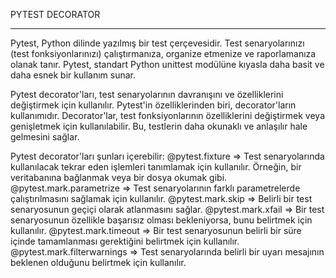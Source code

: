 PYTEST DECORATOR
****************
Pytest, Python dilinde yazılmış bir test çerçevesidir. Test senaryolarınızı (test fonksiyonlarınızı) çalıştırmanıza, organize etmenize ve raporlamanıza olanak tanır. Pytest, standart Python unittest modülüne kıyasla daha basit ve daha esnek bir kullanım sunar.

Pytest decorator'ları, test senaryolarının davranışını ve özelliklerini değiştirmek için kullanılır. Pytest'in özelliklerinden biri, decorator'ların kullanımıdır. Decorator'lar, test fonksiyonlarının özelliklerini değiştirmek veya genişletmek için kullanılabilir. Bu, testlerin daha okunaklı ve anlaşılır hale gelmesini sağlar.

Pytest decorator'ları şunları içerebilir:
@pytest.fixture => Test senaryolarında kullanılacak tekrar eden işlemleri tanımlamak için kullanılır. Örneğin, bir veritabanına bağlanmak veya bir dosya okumak gibi.
@pytest.mark.parametrize => Test senaryolarının farklı parametrelerde çalıştırılmasını sağlamak için kullanılır.
@pytest.mark.skip => Belirli bir test senaryosunun geçiçi olarak atlanmasını sağlar.
@pytest.mark.xfail => Bir test senaryosunun özellikle başarısız olması bekleniyorsa, bunu belirtmek için kullanılır.
@pytest.mark.timeout => Bir test senaryosunun belirli bir süre içinde tamamlanması gerektiğini belirtmek için kullanılır.
@pytest.mark.filterwarnings => Test senaryolarında belirli bir uyarı mesajının beklenen olduğunu belirtmek için kullanılır.

